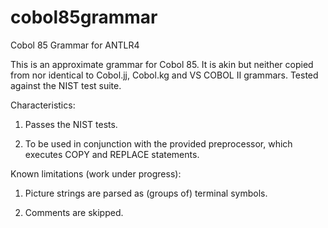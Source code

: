 cobol85grammar
==================================================

Cobol 85 Grammar for ANTLR4

This is an approximate grammar for Cobol 85. It is akin but neither 
copied from nor identical to Cobol.jj, Cobol.kg and VS COBOL II grammars.
Tested against the NIST test suite.

Characteristics:

1. Passes the NIST tests.

2. To be used in conjunction with the provided preprocessor, which executes 
   COPY and REPLACE statements.


Known limitations (work under progress):

1. Picture strings are parsed as (groups of) terminal symbols.

2. Comments are skipped.